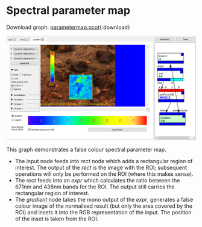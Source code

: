 # Spectral parameter map

Download graph: [parametermap.pcot](graphs/parametermap.pcot){:download}

![!Gradient node and graph.](screenshots/parametermap.png)

This graph demonstrates a false colour spectral parameter map.

* The input node feeds into *rect* node which adds a rectangular
region of interest. The output of the *rect* is the image with
the ROI; subsequent operations will only be performed on the
ROI (where this makes sense).
* The *rect* feeds into an *expr* which calculates the ratio
between the 671nm and 438nm bands for the ROI. The output
still carries the rectangular region of interest.
* The *gradient* node takes the mono output of the *expr*,
generates a false colour image of the normalised result (but only
the area covered by the ROI)
and insets it into the RGB representation of the input. The position
of the inset is taken from the ROI.

